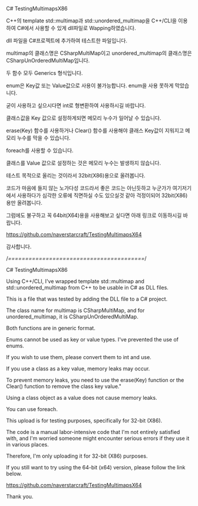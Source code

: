 C# TestingMultimapsX86

C++의 template std::multimap과 std::unordered_multimap을 C++/CLI을 이용하여 C#에서 사용할 수 있게 dll파일로 Wapping하였습니다.

dll 파일을 C#프로젝트에 추가하여 테스트한 파일입니다.

multimap의 클래스명은 CSharpMultiMap이고 unordered_multimap의 클래스명은 CSharpUnOrderedMultiMap입니다.

두 함수 모두 Generics 형식입니다.

enum은 Key값 또는 Value값으로 사용이 불가능합니다. enum을 사용 못하게 막았습니다.

굳이 사용하고 싶으시다면 int로 형변환하여 사용하시길 바랍니다.

클래스값을 Key 값으로 설정하게되면 메모리 누수가 일어날 수 있습니다.

erase(Key) 함수를 사용하거나 Clear() 함수를 사용해야 클래스 Key값이 지워지고 메모리 누수를 막을 수 있습니다.

foreach를 사용할 수 있습니다.

클래스를 Value 값으로 설정하는 것은 메모리 누수는 발생하지 않습니다.

테스트 목적으로 올리는 것이라서 32bit(X86)용으로 올려봅니다.

코드가 마음에 들지 않는 노가다성 코드라서 좋은 코드는 아닌듯하고 누군가가 여기저기에서 사용하다가 심각한 오류에 직면하실 수도 있으실것 같아 걱정이되어 32bit(X86)용만 올려봅니다.

그럼에도 불구하고 꼭 64bit(X64)용을 사용해보고 싶다면 아래 링크로 이동하시길 바랍니다.

https://github.com/naverstarcraft/TestingMultimapsX64

감사합니다.

/*========================================*/

C# TestingMultimapsX86

Using C++/CLI, I've wrapped template std::multimap and std::unordered_multimap from C++ to be usable in C# as DLL files.

This is a file that was tested by adding the DLL file to a C# project.

The class name for multimap is CSharpMultiMap, and for unordered_multimap, it is CSharpUnOrderedMultiMap.

Both functions are in generic format.

Enums cannot be used as key or value types. I've prevented the use of enums.

If you wish to use them, please convert them to int and use.

If you use a class as a key value, memory leaks may occur.

To prevent memory leaks, you need to use the erase(Key) function or the Clear() function to remove the class key value."

Using a class object as a value does not cause memory leaks.

You can use foreach.

This upload is for testing purposes, specifically for 32-bit (X86).

The code is a manual labor-intensive code that I'm not entirely satisfied with, and I'm worried someone might encounter serious errors if they use it in various places.

Therefore, I'm only uploading it for 32-bit (X86) purposes.

If you still want to try using the 64-bit (x64) version, please follow the link below.

https://github.com/naverstarcraft/TestingMultimapsX64

Thank you.